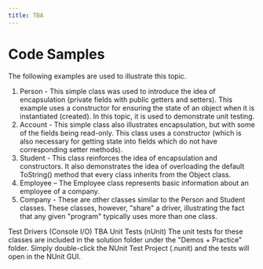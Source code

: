 ```yaml
---
title: TBA
---
```

# Code Samples

The following examples are used to illustrate this topic.

1. Person - This simple class was used to introduce the idea of encapsulation (private fields with public getters and setters). This example uses a constructor for ensuring the state of an object when it is instantiated (created). In this topic, it is used to demonstrate unit testing. 
2. Account - This simple class also illustrates encapsulation, but with some of the fields being read-only. This class uses a constructor (which is also necessary for getting state into fields which do not have corresponding setter methods). 
3. Student - This class reinforces the idea of encapsulation and constructors. It also demonstrates the idea of overloading the default ToString() method that every class inherits from the Object class. 
4. Employee – The Employee class represents basic information about an employee of a company.
5. Company - These are other classes similar to the Person and Student classes. These classes, however, "share" a driver, illustrating the fact that any given "program" typically uses more than one class.

Test Drivers (Console I/O)
TBA
Unit Tests (nUnit)
The unit tests for these classes are included in the solution folder under the "Demos + Practice" folder. Simply double-click the NUnit Test Project (.nunit) and the tests will open in the NUnit GUI.
